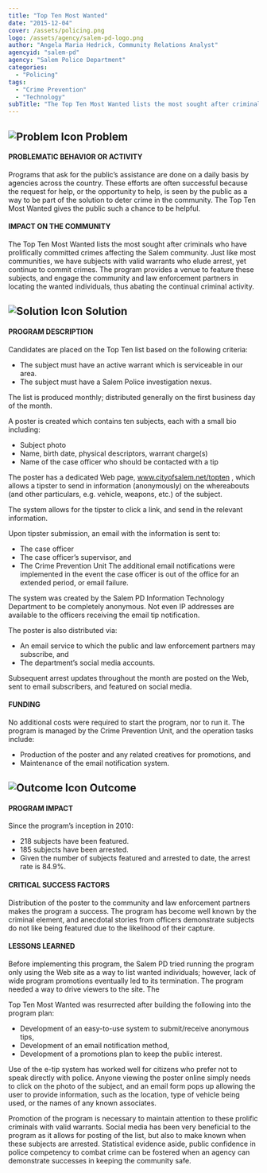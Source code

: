 ```yaml
---
title: "Top Ten Most Wanted"
date: "2015-12-04"
cover: /assets/policing.png
logo: /assets/agency/salem-pd-logo.png
author: "Angela Maria Hedrick, Community Relations Analyst"
agencyid: "salem-pd"
agency: "Salem Police Department"
categories:
  - "Policing"
tags:
  - "Crime Prevention"
  - "Technology"
subTitle: "The Top Ten Most Wanted lists the most sought after criminals who have prolifically committed crimes affecting the Salem community."
---
```


## ![Problem Icon](https://github.com/google/material-design-icons/raw/master/alert/1x_web/ic_error_outline_black_48dp.png "Problem") Problem

#### PROBLEMATIC BEHAVIOR OR ACTIVITY

Programs that ask for the public’s assistance are done on a daily basis by agencies across the country. These efforts are often successful because the request for help, or the opportunity to help, is seen by the public as a way to be part of the solution to deter crime in the community. The Top Ten Most Wanted gives the public such a chance to be helpful.

#### IMPACT ON THE COMMUNITY

The Top Ten Most Wanted lists the most sought after criminals who have prolifically committed crimes affecting the Salem community. Just like most communities, we have subjects with valid warrants who elude arrest, yet continue to commit crimes. The program provides a venue to feature these subjects, and engage the community and law enforcement partners in locating the wanted individuals, thus abating the continual criminal activity.

## ![Solution Icon](https://github.com/google/material-design-icons/raw/master/action/1x_web/ic_lightbulb_outline_black_48dp.png "Solution") Solution

#### PROGRAM DESCRIPTION

Candidates are placed on the Top Ten list based on the following criteria:
  * The subject must have an active warrant which is serviceable in our area.
  * The subject must have a Salem Police investigation nexus.

The list is produced monthly; distributed generally on the first business day of the month.

A poster is created which contains ten subjects, each with a small bio including:
  * Subject photo
  * Name, birth date, physical descriptors, warrant charge(s)
  * Name of the case officer who should be contacted with a tip

The poster has a dedicated Web page, www.cityofsalem.net/topten , which allows a tipster to send in information (anonymously) on the whereabouts (and other particulars, e.g. vehicle, weapons, etc.) of the subject.

The system allows for the tipster to click a link, and send in the relevant information.

Upon tipster submission, an email with the information is sent to:
  * The case officer
  * The case officer’s supervisor, and
  * The Crime Prevention Unit
The additional email notifications were implemented in the event the case officer is out of the office for an extended period, or email failure.

The system was created by the Salem PD Information Technology Department to be completely anonymous. Not even IP addresses are available to the officers receiving the email tip notification.

The poster is also distributed via:
  * An email service to which the public and law enforcement partners may subscribe, and
  * The department’s social media accounts.

Subsequent arrest updates throughout the month are posted on the Web, sent to email subscribers, and featured on social media.

#### FUNDING

No additional costs were required to start the program, nor to run it. The program is managed by the Crime Prevention Unit, and the operation tasks include:

* Production of the poster and any related creatives for promotions, and
* Maintenance of the email notification system.


## ![Outcome Icon](https://github.com/google/material-design-icons/raw/master/action/1x_web/ic_view_list_black_48dp.png "Outcome") Outcome

#### PROGRAM IMPACT

Since the program’s inception in 2010:

* 218 subjects have been featured.
* 185 subjects have been arrested.
* Given the number of subjects featured and arrested to date, the arrest rate is 84.9%.

#### CRITICAL SUCCESS FACTORS

Distribution of the poster to the community and law enforcement partners makes the program a success. The program has become well known by the criminal element, and anecdotal stories from officers demonstrate subjects do not like being featured due to the likelihood of their capture.

#### LESSONS LEARNED

Before implementing this program, the Salem PD tried running the program only using the Web site as a way to list wanted individuals; however, lack of wide program promotions eventually led to its termination. The program needed a way to drive viewers to the site. The

Top Ten Most Wanted was resurrected after building the following into the program plan:

* Development of an easy-to-use system to submit/receive anonymous tips,
* Development of an email notification method,
* Development of a promotions plan to keep the public interest.

Use of the e-tip system has worked well for citizens who prefer not to speak directly with police. Anyone viewing the poster online simply needs to click on the photo of the subject, and an email form pops up allowing the user to provide information, such as the location, type of vehicle being used, or the names of any known associates.

Promotion of the program is necessary to maintain attention to these prolific criminals with valid warrants. Social media has been very beneficial to the program as it allows for posting of the list, but also to make known when these subjects are arrested. Statistical evidence aside, public confidence in police competency to combat crime can be fostered when an agency can demonstrate successes in keeping the community safe.
